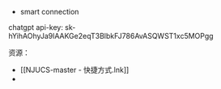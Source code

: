 - smart connection

chatgpt api-key: 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

资源：
- [[NJUCS-master - 快捷方式.lnk]]
- 
